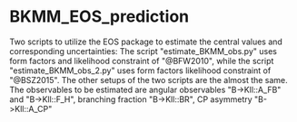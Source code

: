 # BKMM_EOS_prediction
Two scripts to utilize the EOS package to estimate the central values and corresponding uncertainties:
The script "estimate_BKMM_obs.py" uses form factors and likelihood constraint of "@BFW2010", while the script "estimate_BKMM_obs_2.py" uses form factors likelihood constraint of "@BSZ2015".
The other setups of the two scripts are the almost the same.
The observables to be estimated are angular observables "B->Kll::A_FB" and "B->Kll::F_H", branching fraction "B->Kll::BR", CP asymmetry "B->Kll::A_CP"
